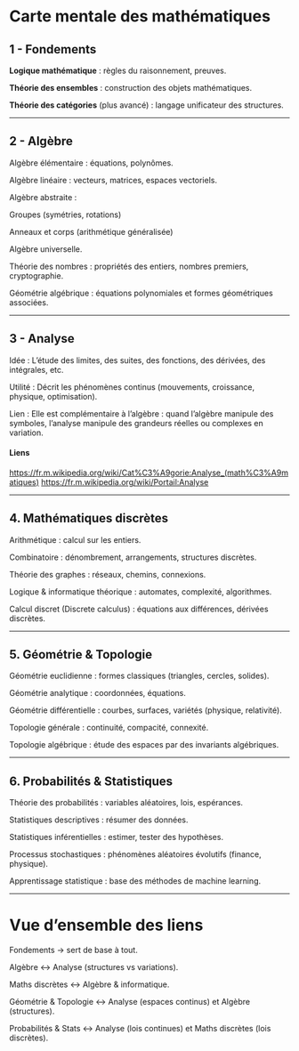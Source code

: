 #  Carte mentale des mathématiques

## 1 - Fondements

**Logique mathématique** : règles du raisonnement, preuves.

**Théorie des ensembles** : construction des objets mathématiques.

**Théorie des catégories** (plus avancé) : langage unificateur des structures.

---

## 2 - Algèbre

Algèbre élémentaire : équations, polynômes.

Algèbre linéaire : vecteurs, matrices, espaces vectoriels.

Algèbre abstraite :

Groupes (symétries, rotations)

Anneaux et corps (arithmétique généralisée)

Algèbre universelle.


Théorie des nombres : propriétés des entiers, nombres premiers, cryptographie.

Géométrie algébrique : équations polynomiales et formes géométriques associées.
___
## 3 - Analyse

Idée : L’étude des limites, des suites, des fonctions, des dérivées, des intégrales, etc.

Utilité : Décrit les phénomènes continus (mouvements, croissance, physique, optimisation).

Lien : Elle est complémentaire à l’algèbre : quand l’algèbre manipule des symboles, l’analyse manipule des grandeurs réelles ou complexes en variation.
#### Liens
https://fr.m.wikipedia.org/wiki/Cat%C3%A9gorie:Analyse_(math%C3%A9matiques)
https://fr.m.wikipedia.org/wiki/Portail:Analyse


---

## 4. Mathématiques discrètes

Arithmétique : calcul sur les entiers.

Combinatoire : dénombrement, arrangements, structures discrètes.

Théorie des graphes : réseaux, chemins, connexions.

Logique & informatique théorique : automates, complexité, algorithmes.

Calcul discret (Discrete calculus) : équations aux différences, dérivées discrètes.



---

## 5. Géométrie & Topologie

Géométrie euclidienne : formes classiques (triangles, cercles, solides).

Géométrie analytique : coordonnées, équations.

Géométrie différentielle : courbes, surfaces, variétés (physique, relativité).

Topologie générale : continuité, compacité, connexité.

Topologie algébrique : étude des espaces par des invariants algébriques.



---

## 6. Probabilités & Statistiques

Théorie des probabilités : variables aléatoires, lois, espérances.

Statistiques descriptives : résumer des données.

Statistiques inférentielles : estimer, tester des hypothèses.

Processus stochastiques : phénomènes aléatoires évolutifs (finance, physique).

Apprentissage statistique : base des méthodes de machine learning.



---

#  Vue d’ensemble des liens

Fondements → sert de base à tout.

Algèbre ↔ Analyse (structures vs variations).

Maths discrètes ↔ Algèbre & informatique.

Géométrie & Topologie ↔ Analyse (espaces continus) et Algèbre (structures).

Probabilités & Stats ↔ Analyse (lois continues) et Maths discrètes (lois discrètes).